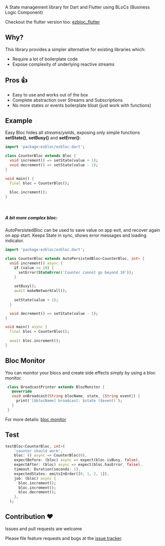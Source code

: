 A State management library for Dart and Flutter using BLoCs (Business Logic Component)

Checkout the flutter version too: [ezbloc_flutter](https://pub.dev/packages/ezbloc_flutter)

## Why?
This library provides a simpler alternative for existing libraries which: 
- Require a lot of boilerplate code
- Expose complexity of underlying reactive streams

## Pros 👍
- Easy to use and works out of the box
- Complete abstraction over Streams and Subscriptions
- No more states or events boilerplate bloat (just work with functions)

## Example
Easy Bloc hides all *streams*/*yields*, exposing only simple functions **setState()**, **setBusy()** and **setError()**:

```dart
import 'package:ezbloc/ezbloc.dart';

class CounterBloc extends Bloc {
  void increment() => setState(value + 1);
  void decrement() => setState(value - 1);
}

void main() {
  final bloc = CounterBloc();
  
  bloc.increment();
}
```

&nbsp; 

##### A bit more complex bloc:
AutoPersistedBloc can be used to save value on app exit, and recover again on app start. Keeps State in sync, shows error messages and  loading indicator.

```dart
import 'package:ezbloc/ezbloc.dart';

class CounterBloc extends AutoPersistedBloc<CounterBloc, int> {
  void increment() async {
    if (value >= 10) {
      setError(StateError('Counter cannot go beyond 10'));
    }
    
    setBusy();
    await makeNetworkCall();
    
    setState(value + 1);
  }

  void decrement() => setState(value - 1);
}

void main() async {
  final bloc = CounterBloc();
  
  await bloc.increment();
}
```
## Bloc Monitor
You can monitor your blocs and create side effects simply by using a bloc monitor.
```dart
 class BroadcastPrinter extends BlocMonitor {
   @override
   void onBroadcast(String blocName, state, {String event}) {
     print('[$blocName] broadcast: $state ($event)');
   }
 }
```

For more details: [bloc monitor](https://pub.dev/documentation/ezbloc/latest/ezbloc/BlocMonitor-class.html)

## Test
```dart
testBloc<CounterBloc, int>(
    'counter should work',
    bloc: () async => CounterBloc(0),
    expectBefore: (bloc) async => expect(bloc.isBusy, false),
    expectAfter: (bloc) async => expect(bloc.hasError, false),
    timeout: Duration(seconds: 1),
    expectedStates: emitsInOrder([0, 1, 2, 1]),
    job: (bloc) async {
      bloc.increment();
      bloc.increment();
      bloc.decrement();
    },
  );
```

## Contribution ❤
Issues and pull requests are welcome

Please file feature requests and bugs at the [issue tracker][tracker].

[tracker]: https://github.com/MohiuddinM/ezbloc
